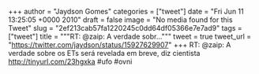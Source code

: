 
+++
author = "Jaydson Gomes"
categories = ["tweet"]
date = "Fri Jun 11 13:25:05 +0000 2010"
draft = false
image = "No media found for this Tweet"
slug = "2ef213cab57fa1220245c0dd64df05366e7e7ad9"
tags = ["tweet"]
title = """RT: @zaip: A verdade sobr..."""
tweet = true
tweet_url = "https://twitter.com/jaydson/status/15927629907"
+++
RT: @zaip: A verdade sobre os ETs será revelada em breve, diz cientista http://tinyurl.com/23hgxka #ufo #ovni
